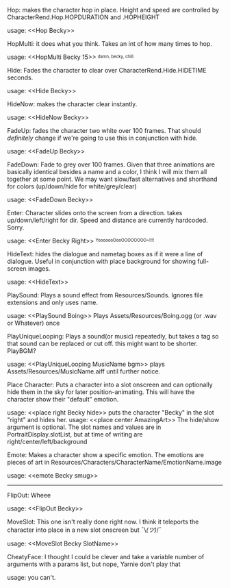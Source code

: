 Hop: makes the character hop in place. Height and speed are controlled by CharacterRend.Hop.HOPDURATION and .HOPHEIGHT

usage: \<\<Hop Becky\>\>


HopMulti: it does what you think. Takes an int of how many times to hop.

usage: \<\<HopMulti Becky 15\>\>            <sup><sub>damn, becky, chill.</sup></sub>


Hide: Fades the character to clear over CharacterRend.Hide.HIDETIME seconds.

usage: \<\<Hide Becky\>\>


HideNow: makes the character clear instantly.

usage: \<\<HideNow Becky\>\>


FadeUp: fades the character two white over 100 frames. That should *definitely* change if we're going to use this in conjunction with hide.

usage: \<\<FadeUp Becky\>\>


FadeDown: Fade to grey over 100 frames. Given that three animations are basically identical besides a name and a color, I think I will mix them all together at some point. We may want slow/fast alternatives and shorthand for colors (up/down/hide for white/grey/clear)

usage: \<\<FadeDown Becky\>\>


Enter: Character slides onto the screen from a direction. takes up/down/left/right for dir. Speed and distance are currently hardcoded. Sorry.

usage: \<\<Enter Becky Right\>\>            <sup><sub>YooooooOooOOOOOOOO~!!!!</sup></sub>       


HideText: hides the dialogue and nametag boxes as if it were a line of dialogue. Useful in conjunction with place background for showing full-screen images.

usage: \<\<HideText\>\>


PlaySound: Plays a sound effect from Resources/Sounds. Ignores file extensions and only uses name.

usage: \<\<PlaySound Boing\>\>
Plays Assets/Resources/Boing.ogg (or .wav or Whatever) once


PlayUniqueLooping: Plays a sound(or music) repeatedly, but takes a tag so that sound can be replaced or cut off. this might want to be shorter. PlayBGM?

usage: \<\<PlayUniqueLooping MusicName bgm>>
plays Assets/Resources/MusicName.aiff until further notice.


Place Character: Puts a character into a slot onscreen and can optionally hide them in the sky for later position-animating. This will have the character show their "default" emotion.

usage: \<\<place right Becky hide\>\>
puts the character "Becky" in the slot "right" and hides her.
usage: \<\<place center AmazingArt\>\>
The hide/show argument is optional. The slot names and values are in PortraitDisplay.slotList, but at time of writing are right/center/left/background


Emote: Makes a character show a specific emotion. The emotions are pieces of art in Resources/Characters/CharacterName/EmotionName.image

usage: \<\<emote Becky smug\>\>


----


FlipOut: Wheee

usage: \<\<FlipOut Becky\>\>


MoveSlot: This one isn't really done right now. I think it teleports the character into place in a new slot onscreen but ¯\\_(ツ)_/¯

usage: \<\<MoveSlot Becky SlotName\>\>


CheatyFace: I thought I could be clever and take a variable number of arguments with a params list, but nope, Yarnie don't play that

usage: you can't.